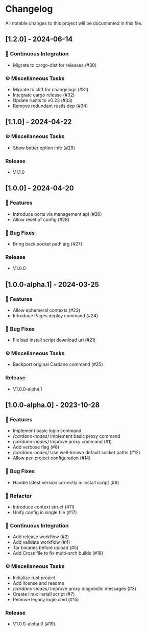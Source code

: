 # Changelog

All notable changes to this project will be documented in this file.

## [1.2.0] - 2024-06-14

### 🔧 Continuous Integration

- Migrate to cargo-dist for releases (#30)

### ⚙️ Miscellaneous Tasks

- Migrate to cliff for changelogs (#31)
- Integrate cargo release (#32)
- Update rustls to v0.23 (#33)
- Remove redundant rustls dep (#34)

## [1.1.0] - 2024-04-22

### ⚙️ Miscellaneous Tasks

- Show better option info (#29)

### Release

- V1.1.0

## [1.0.0] - 2024-04-20

### 🚀 Features

- Introduce ports via management api (#26)
- Allow reset of config (#28)

### 🐛 Bug Fixes

- Bring back socket path arg (#27)

### Release

- V1.0.0

## [1.0.0-alpha.1] - 2024-03-25

### 🚀 Features

- Allow ephemeral contexts (#23)
- Introduce Pages deploy command (#24)

### 🐛 Bug Fixes

- Fix bad install script download url (#21)

### ⚙️ Miscellaneous Tasks

- Backport original Cardano command (#25)

### Release

- V1.0.0-alpha.1

## [1.0.0-alpha.0] - 2023-10-28

### 🚀 Features

- Implement basic login command
- *(cardano-nodes)* Implement basic proxy command
- *(cardano-nodes)* Improve proxy command (#1)
- Add verbose flag (#8)
- *(cardano-nodes)* Use well-known default socket paths (#12)
- Allow per-project configuration (#14)

### 🐛 Bug Fixes

- Handle latest version correctly in install script (#9)

### 🚜 Refactor

- Introduce context struct (#11)
- Unify config in single file (#17)

### 🔧 Continuous Integration

- Add release workflow (#2)
- Add validate workflow (#4)
- Tar binaries before upload (#5)
- Add Cross file to fix multi-arch builds (#18)

### ⚙️ Miscellaneous Tasks

- Initialize rust project
- Add license and readme
- *(cardano-nodes)* Improve proxy diagnostic messages (#3)
- Create linux install script (#7)
- Remove legacy login cmd (#15)

### Release

- V1.0.0-alpha.0 (#19)

<!-- generated by git-cliff -->
